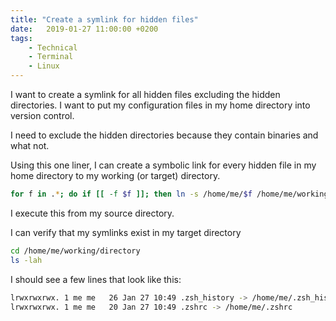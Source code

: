 ```yaml
---
title: "Create a symlink for hidden files"
date:   2019-01-27 11:00:00 +0200
tags:
    - Technical
    - Terminal
    - Linux
---
```


I want to create a symlink for all hidden files excluding the hidden
directories. I want to put my configuration files in my home directory
into version control.

I need to exclude the hidden directories because they contain binaries
and what not.

Using this one liner, I can create a symbolic link for every hidden file
in my home directory to my working (or target) directory.

```bash
for f in .*; do if [[ -f $f ]]; then ln -s /home/me/$f /home/me/working/directory/$f; fi; done
```

I execute this from my source directory.

I can verify that my symlinks exist in my target directory

```bash
cd /home/me/working/directory
ls -lah
```

I should see a few lines that look like this:

```bash
lrwxrwxrwx. 1 me me   26 Jan 27 10:49 .zsh_history -> /home/me/.zsh_history
lrwxrwxrwx. 1 me me   20 Jan 27 10:49 .zshrc -> /home/me/.zshrc
```
